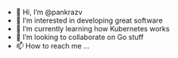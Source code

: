 - 👋 Hi, I’m @pankrazv
- 👀 I’m interested in developing great software
- 🌱 I’m currently learning how Kubernetes works
- 💞️ I’m looking to collaborate on Go stuff
- 📫 How to reach me ...

<!---
pankrazv/pankrazv is a ✨ special ✨ repository because its `README.md` (this file) appears on your GitHub profile.
You can click the Preview link to take a look at your changes.
--->

